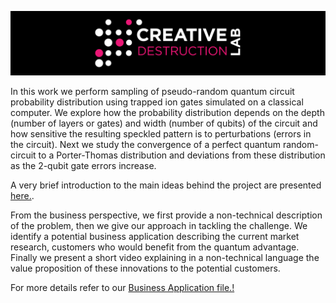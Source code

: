 ![CDL 2020 Cohort Project](../figures/CDL_logo.jpg)

In this work we perform sampling of pseudo-random quantum circuit probability distribution using trapped ion gates simulated on a classical computer. We explore how the probability distribution depends on the depth (number of layers or gates) and width (number of qubits) of the circuit and how sensitive the resulting speckled pattern is to perturbations (errors in the circuit). Next we study the convergence of a perfect quantum random-circuit to a Porter-Thomas distribution and deviations from these distribution as the 2-qubit gate errors increase.

A very brief introduction to the main ideas behind the project are presented [here.](./Documentation_week1.pdf).

From the business perspective, we first provide a non-technical description of the problem, then we give our approach in tackling the challenge. We identify a potential business application describing the current market research, customers who would benefit from the quantum advantage. Finally we present a short video explaining in a non-technical language the value proposition of these innovations to the potential customers.

For more details refer to our [Business Application file.!](./Business_Application.md)

